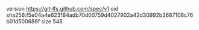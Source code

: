 version https://git-lfs.github.com/spec/v1
oid sha256:f5e04a4e623184adb70d00759d4027902a42d30992b3687108c76b01d500686f
size 548
